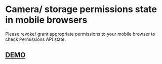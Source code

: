 # Camera/ storage permissions state in mobile browsers

Please revoke/ grant appropriate permissions to your mobile browser to check Permissions API state.

## [DEMO][1]

[1]: https://mustordont.github.io/permissions/
